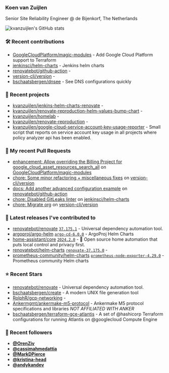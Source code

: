 ### Koen van Zuijlen

Senior Site Reliability Engineer @ de Bijenkorf, The Netherlands

![kvanzuijlen's GitHub stats](https://github-readme-stats.vercel.app/api?username=kvanzuijlen&show=reviews,discussions_started,discussions_answered,prs_merged,prs_merged_percentage&show_icons=true&theme=dark&cache_seconds=86400)

### 🛠️ Recent contributions

- [GoogleCloudPlatform/magic-modules](https://github.com/GoogleCloudPlatform/magic-modules) - Add Google Cloud Platform support to Terraform
- [jenkinsci/helm-charts](https://github.com/jenkinsci/helm-charts) - Jenkins helm charts
- [renovatebot/github-action](https://github.com/renovatebot/github-action) - 
- [version-cli/version](https://github.com/version-cli/version) - 
- [bschaatsbergen/dnsee](https://github.com/bschaatsbergen/dnsee) - See DNS configurations quickly

### 🌱 Recent projects

- [kvanzuijlen/jenkins-helm-charts-renovate](https://github.com/kvanzuijlen/jenkins-helm-charts-renovate) - 
- [kvanzuijlen/renovate-reproduction-helm-values-bump-chart](https://github.com/kvanzuijlen/renovate-reproduction-helm-values-bump-chart) - 
- [kvanzuijlen/homelab](https://github.com/kvanzuijlen/homelab) - 
- [kvanzuijlen/renovate-reproduction](https://github.com/kvanzuijlen/renovate-reproduction) - 
- [kvanzuijlen/google-cloud-service-account-key-usage-reporter](https://github.com/kvanzuijlen/google-cloud-service-account-key-usage-reporter) - Small script that reports on service account key usage in all projects where policy analyzer api has been enabled.

### 🚧 My recent Pull Requests

- [enhancement: Allow overriding the Billing Project for google_cloud_asset_resources_search_all](https://github.com/GoogleCloudPlatform/magic-modules/pull/9935) on [GoogleCloudPlatform/magic-modules](https://github.com/GoogleCloudPlatform/magic-modules)
- [chore: Some minor refactoring &#43; miscellaneous fixes](https://github.com/version-cli/version/pull/13) on [version-cli/version](https://github.com/version-cli/version)
- [docs: Add another advanced configuration example](https://github.com/renovatebot/github-action/pull/814) on [renovatebot/github-action](https://github.com/renovatebot/github-action)
- [chore: Disabled GitLeaks linter](https://github.com/jenkinsci/helm-charts/pull/1003) on [jenkinsci/helm-charts](https://github.com/jenkinsci/helm-charts)
- [chore: Migrate org](https://github.com/version-cli/version/pull/12) on [version-cli/version](https://github.com/version-cli/version)

### 🚀 Latest releases I've contributed to

- [renovatebot/renovate](https://github.com/renovatebot/renovate) [`37.175.1`](https://github.com/renovatebot/renovate/releases/tag/37.175.1) - Universal dependency automation tool.
- [argoproj/argo-helm](https://github.com/argoproj/argo-helm) [`argo-cd-6.0.0`](https://github.com/argoproj/argo-helm/releases/tag/argo-cd-6.0.0) - ArgoProj Helm Charts
- [home-assistant/core](https://github.com/home-assistant/core) [`2024.2.0`](https://github.com/home-assistant/core/releases/tag/2024.2.0) - :house_with_garden: Open source home automation that puts local control and privacy first.
- [renovatebot/helm-charts](https://github.com/renovatebot/helm-charts) [`renovate-37.175.0`](https://github.com/renovatebot/helm-charts/releases/tag/renovate-37.175.0) - 
- [prometheus-community/helm-charts](https://github.com/prometheus-community/helm-charts) [`prometheus-node-exporter-4.29.0`](https://github.com/prometheus-community/helm-charts/releases/tag/prometheus-node-exporter-4.29.0) - Prometheus community Helm charts

### ⭐ Recent Stars

- [renovatebot/renovate](https://github.com/renovatebot/renovate) - Universal dependency automation tool.
- [bschaatsbergen/create](https://github.com/bschaatsbergen/create) - A modern UNIX file generation tool
- [RolphR/gcp-networking](https://github.com/RolphR/gcp-networking) - 
- [Ankermgmt/ankermake-m5-protocol](https://github.com/Ankermgmt/ankermake-m5-protocol) - Ankermake M5 protocol specifications and libraries *NOT AFFILIATED WITH ANKER*
- [bschaatsbergen/terraform-gce-atlantis](https://github.com/bschaatsbergen/terraform-gce-atlantis) - A set of @hashicorp Terraform configurations for running Atlantis on @googlecloud Compute Engine

### 👀 Recent followers

- [**@OrenZiv**](https://github.com/OrenZiv)
- [**@cassimahmedattia**](https://github.com/cassimahmedattia)
- [**@MarkDPierce**](https://github.com/MarkDPierce)
- [**@kristina-head**](https://github.com/kristina-head)
- [**@andykandev**](https://github.com/andykandev)
